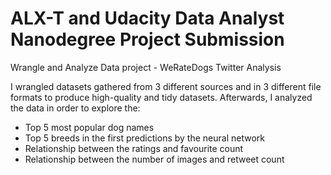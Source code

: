 # ALX-T and Udacity Data Analyst Nanodegree Project Submission

Wrangle and Analyze Data project - WeRateDogs Twitter Analysis

I wrangled datasets gathered from 3 different sources and in 3 different file formats to produce high-quality and tidy datasets. Afterwards, I analyzed the data in order to explore the:
    
- Top 5 most popular dog names
- Top 5 breeds in the first predictions by the neural network
- Relationship between the ratings and favourite count
- Relationship between the number of images and retweet count

